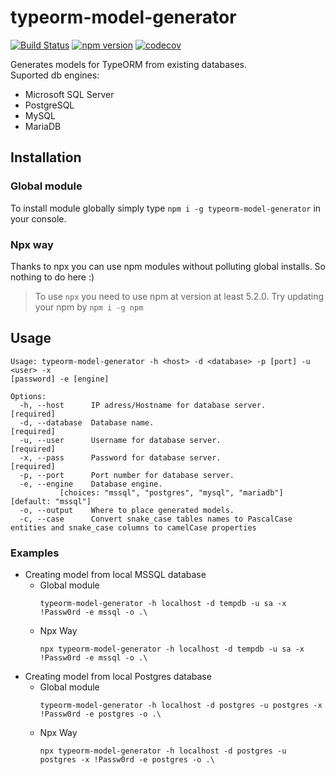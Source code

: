 # typeorm-model-generator
[![Build Status](https://travis-ci.org/Kononnable/typeorm-model-generator.svg?branch=master)](https://travis-ci.org/Kononnable/typeorm-model-generator)
[![npm version](https://badge.fury.io/js/typeorm-model-generator.svg)](https://badge.fury.io/js/typeorm-model-generator)
[![codecov](https://codecov.io/gh/Kononnable/typeorm-model-generator/branch/master/graph/badge.svg)](https://codecov.io/gh/Kononnable/typeorm-model-generator)

Generates models for TypeORM from existing databases.  
Suported db engines:
* Microsoft SQL Server
* PostgreSQL
* MySQL
* MariaDB



## Installation
### Global module
To install module globally simply type `npm i -g typeorm-model-generator` in your console.
### Npx way
Thanks to npx you can use npm modules without polluting global installs. So nothing to do here :)
>To use `npx` you need to use npm at version at least 5.2.0. Try updating your npm by `npm i -g npm` 
## Usage

```shell
Usage: typeorm-model-generator -h <host> -d <database> -p [port] -u <user> -x
[password] -e [engine]

Options:
  -h, --host      IP adress/Hostname for database server.             [required]
  -d, --database  Database name.                                      [required]
  -u, --user      Username for database server.                       [required]
  -x, --pass      Password for database server.                       [required]
  -p, --port      Port number for database server.
  -e, --engine    Database engine.
           [choices: "mssql", "postgres", "mysql", "mariadb"] [default: "mssql"]
  -o, --output    Where to place generated models.
  -c, --case      Convert snake_case tables names to PascalCase entities and snake_case columns to camelCase properties
```
### Examples

* Creating model from local MSSQL database
   * Global module  
      ```
      typeorm-model-generator -h localhost -d tempdb -u sa -x !Passw0rd -e mssql -o .\
      ````
   * Npx Way  
      ```
      npx typeorm-model-generator -h localhost -d tempdb -u sa -x !Passw0rd -e mssql -o .\
      ````
* Creating model from local Postgres database
   * Global module 
      ```
      typeorm-model-generator -h localhost -d postgres -u postgres -x !Passw0rd -e postgres -o .\
      ````
   * Npx Way  
      ```
      npx typeorm-model-generator -h localhost -d postgres -u postgres -x !Passw0rd -e postgres -o .\
      ````
